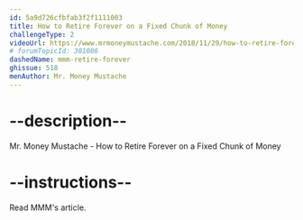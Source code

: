 ```yaml
---
id: 5a9d726cfbfab3f2f1111003
title: How to Retire Forever on a Fixed Chunk of Money
challengeType: 2
videoUrl: https://www.mrmoneymustache.com/2018/11/29/how-to-retire-forever-on-a-fixed-chunk-of-money
# forumTopicId: 301086
dashedName: mmm-retire-forever
ghissue: 518
menAuthor: Mr. Money Mustache
---
```


# --description--

Mr. Money Mustache - How to Retire Forever on a Fixed Chunk of Money

# --instructions--

Read MMM's article.